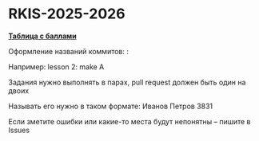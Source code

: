 # RKIS-2025-2026

[**Таблица с баллами**](https://docs.google.com/spreadsheets/d/17bfjpcTrK3TnsOF16ZBUX0l-wzMkeAe-sfuA6Fogb-Y/edit?usp=sharing)

Оформление названий коммитов: <lesson>: <action> <task>

Например: lesson 2: make A

Задания нужно выполнять в парах, pull request должен быть один на двоих

Называть его нужно в таком формате: Иванов Петров 3831

Если зметите ошибки или какие-то места будут непонятны – пишите в Issues
